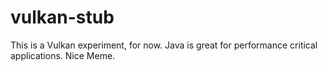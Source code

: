 # vulkan-stub
This is a Vulkan experiment, for now.
Java is great for performance critical applications.
Nice Meme.
